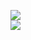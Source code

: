 [![](https://img.shields.io/badge/Made%20With-Github%20Spray-lightgrey.svg?style=for-the-badge&logo=github)](https://github.com/Annihil/github-spray#10357)  
[![](https://i.imgur.com/2DrTn0Z.gif)](https://github.com/Annihil/github-spray)